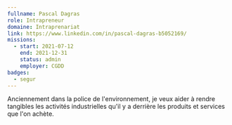 ```yaml
---
fullname: Pascal Dagras
role: Intrapreneur
domaine: Intraprenariat
link: https://www.linkedin.com/in/pascal-dagras-b5052169/
missions:
  - start: 2021-07-12
    end: 2021-12-31
    status: admin
    employer: CGDD
badges:
  - segur
---
```


Anciennement dans la police de l'environnement, je veux aider à rendre tangibles les activités industrielles qu'il y a derrière les produits et services que l'on achète.

